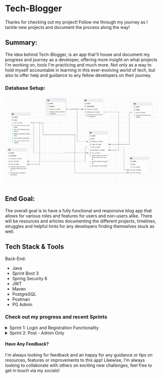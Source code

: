 # Tech-Blogger
Thanks for checking out my project! Follow me through my journey as I tackle new projects and document the process along the way!

## Summary: 
The idea behind Tech-Blogger, is an app that'll house and document my progress and journey as a developer, offering more insight on what projects I'm working on, tools I'm practicing and much more. Not only as a way to hold myself accountable in learning in this ever-evolving world of tech, but also to offer help and guidance to any fellow developers on their journey.
<br>
  ### Database Setup:
  ![Database schema set-up of tech blogger project](/images/tech_blogger_db_schema.png)

## End Goal:
The overall goal is to have a fully functional and responsive blog app that allows for various roles and features for users and non-users alike. There will be resources and articles documenting the different projects, timelines, struggles and helpful hints for any developers finding themselves stuck as well.

## Tech Stack & Tools
Back-End:
- Java
- Sprint Boot 3
- Spring Security 6
- JWT
- Maven
- PostgreSQL
- Postman
- PG Admin

### Check out my progress and recent Sprints

<details>
  <summary>Sprint 1: Login and Registration Functionality</summary>

  
  ### Goal:

The goal of this sprint was to implement a robust login component for the backend that will allow new users to register for an account as well as logging in. I also wanted to ensure the password and user data was being stored in a secure way.

---

### User Stories:

1. As a non-user, I should be able to register and create an account to access the user features(to be implemented in future sprint).
2. As a registered user, I should be able to login to my account securely.

---

### Challenges:

Implementing the authentication filter was the most challenging part so far, as it's a delicate process and I needed to make sure I got the steps right in order to properly filter each request.

---

### Timeline:

To keep the project to a manageable length, I wanted to give myself a 7 days to learn more about Spring Security and particularly about implementing Authorization and Authentication techniques when paired with Spring Security 6.

Sprint Start: 6/19/23

Sprint Finish: 6/22/2023

---

### Testing:

Testing for this feature was conducted via Postman and endpoint testing.

---

### Resources & Credits:

Special thanks to Ali Bouali and Amigoscode for their helpful walkthroughs and resources on implementing this. Repo-Link:

https://github.com/ali-bouali/spring-boot-3-jwt-security
</details>

<details>
  <summary>Sprint 2: Post - Admin Only</summary>

### Goal:

The goal of this sprint is to complete the implementation of the repository, entity and services files in order to start CRUD functionality testing for Post feature (should be available only to Admin). Also to create and design a functional database that accurately reflects the properties and features the app will have. 

By the end of this Sprint, I should be able to test the ability for an ADMIN to securely post a blog while a USER should only have read access. I should also be able to successfully test the accuracy of joining tables.

---

### User Stories:

1. As an Admin, I should be able to create, read, update and delete a blog post.
2. As a User, I should have access to reading a blog post.

---

### Challenges:

---

### Timeline:

Sprint Start: 6/25/2023

Sprint Finish: 

---

### Testing:

---

### Resources & Credits:
</details>


#### Have Any Feedback?
I'm always looking for feedback and an happy for any guidance or tips on resources, features or improvements to this app! Likewise, I'm always looking to collaborate with others on exciting new challenges, feel free to get in touch via my socials!

